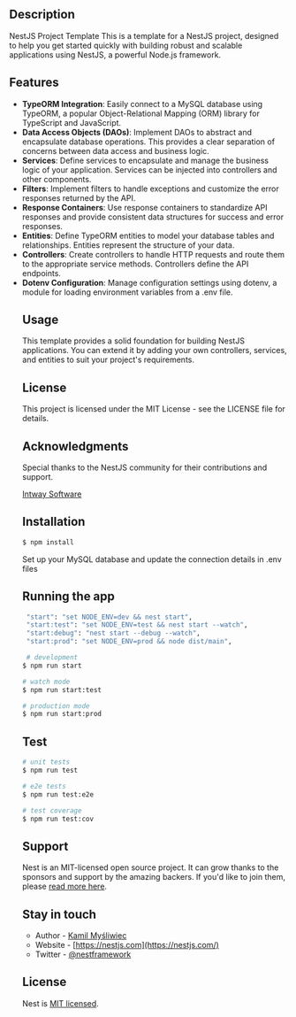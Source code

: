 
## Description

NestJS Project Template
This is a template for a NestJS project, designed to help you get started quickly with building robust and scalable applications using NestJS, a powerful Node.js framework.

## Features
<ul>
<li><b>TypeORM Integration</b>: Easily connect to a MySQL database using TypeORM, a popular Object-Relational Mapping (ORM) library for TypeScript and JavaScript.</li>

<li><b>Data Access Objects (DAOs)</b>: Implement DAOs to abstract and encapsulate database operations. This provides a clear separation of concerns between data access and business logic.</li>

<li><b>Services</b>: Define services to encapsulate and manage the business logic of your application. Services can be injected into controllers and other components.</li>

<li><b>Filters</b>: Implement filters to handle exceptions and customize the error responses returned by the API.</li>

<li><b>Response Containers</b>: Use response containers to standardize API responses and provide consistent data structures for success and error responses.</li>

<li><b>Entities</b>: Define TypeORM entities to model your database tables and relationships. Entities represent the structure of your data.</li>

<li><b>Controllers</b>: Create controllers to handle HTTP requests and route them to the appropriate service methods. Controllers define the API endpoints.</li>

<li><b>Dotenv Configuration</b>: Manage configuration settings using dotenv, a module for loading environment variables from a .env file.</li>


## Usage
This template provides a solid foundation for building NestJS applications. You can extend it by adding your own controllers, services, and entities to suit your project's requirements.

## License
This project is licensed under the MIT License - see the LICENSE file for details.

## Acknowledgments
Special thanks to the NestJS community for their contributions and support.
<p><a href="https://intwaysoftware.com">Intway Software</a></p>

## Installation

```bash
$ npm install
```
Set up your MySQL database and update the connection details in .env files
## Running the app

```bash
 "start": "set NODE_ENV=dev && nest start",
 "start:test": "set NODE_ENV=test && nest start --watch",
 "start:debug": "nest start --debug --watch",
 "start:prod": "set NODE_ENV=prod && node dist/main",

 # development
$ npm run start

# watch mode
$ npm run start:test

# production mode
$ npm run start:prod
```

## Test

```bash
# unit tests
$ npm run test

# e2e tests
$ npm run test:e2e

# test coverage
$ npm run test:cov
```

## Support

Nest is an MIT-licensed open source project. It can grow thanks to the sponsors and support by the amazing backers. If you'd like to join them, please [read more here](https://docs.nestjs.com/support).

## Stay in touch

- Author - [Kamil Myśliwiec](https://kamilmysliwiec.com)
- Website - [https://nestjs.com](https://nestjs.com/)
- Twitter - [@nestframework](https://twitter.com/nestframework)

## License

Nest is [MIT licensed](LICENSE).
